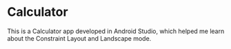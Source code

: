 # Calculator
This is a Calculator app developed in Android Studio, which helped me learn about the Constraint Layout and Landscape mode.
